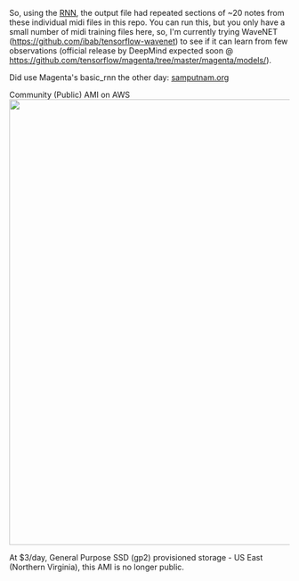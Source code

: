 

So, using the [RNN](https://github.com/hexahedria/biaxial-rnn-music-composition), the output file had repeated sections of ~20 notes from these individual midi files in this repo. You can run this, but you only have a small number of midi training files here, so, I'm currently trying WaveNET (https://github.com/ibab/tensorflow-wavenet) to see if it can learn from few observations (official release by DeepMind expected soon @ https://github.com/tensorflow/magenta/tree/master/magenta/models/).

Did use Magenta's basic_rnn the other day: [samputnam.org](http://samputnam.org/deep-learning-zero-to-one-music-generation)




Community (Public) AMI on AWS
<img src="http://i.imgur.com/rDY3j6M.png" width="800">

At $3/day, General Purpose SSD (gp2) provisioned storage - US East (Northern Virginia), this AMI is no longer public.


